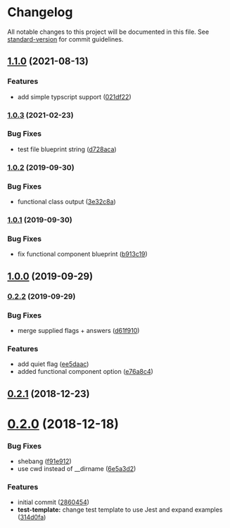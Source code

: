# Changelog

All notable changes to this project will be documented in this file. See [standard-version](https://github.com/conventional-changelog/standard-version) for commit guidelines.

## [1.1.0](https://github.com/belsrc/vue-gen/compare/v1.0.3...v1.1.0) (2021-08-13)


### Features

* add simple typscript support ([021df22](https://github.com/belsrc/vue-gen/commit/021df22d8833badad228a29ff530fc27dbe92e5e))

### [1.0.3](https://github.com/belsrc/vue-gen/compare/v1.0.2...v1.0.3) (2021-02-23)

### Bug Fixes

- test file blueprint string ([d728aca](https://github.com/belsrc/vue-gen/commit/d728acaac91acef0f67c20e1eb7b0b937d19097c))

### [1.0.2](https://github.com/belsrc/vue-gen/compare/v1.0.1...v1.0.2) (2019-09-30)

### Bug Fixes

- functional class output ([3e32c8a](https://github.com/belsrc/vue-gen/commit/3e32c8a))

### [1.0.1](https://github.com/belsrc/vue-gen/compare/v1.0.0...v1.0.1) (2019-09-30)

### Bug Fixes

- fix functional component blueprint ([b913c19](https://github.com/belsrc/vue-gen/commit/b913c19))

## [1.0.0](https://github.com/belsrc/vue-gen/compare/v0.2.2...v1.0.0) (2019-09-29)

### [0.2.2](https://github.com/belsrc/vue-gen/compare/v0.2.1...v0.2.2) (2019-09-29)

### Bug Fixes

- merge supplied flags + answers ([d61f910](https://github.com/belsrc/vue-gen/commit/d61f910))

### Features

- add quiet flag ([ee5daac](https://github.com/belsrc/vue-gen/commit/ee5daac))
- added functional component option ([e76a8c4](https://github.com/belsrc/vue-gen/commit/e76a8c4))

## [0.2.1](https://github.com/belsrc/vue-gen/compare/v0.2.0...v0.2.1) (2018-12-23)

# [0.2.0](https://github.com/belsrc/vue-gen/compare/2860454...v0.2.0) (2018-12-18)

### Bug Fixes

- shebang ([f91e912](https://github.com/belsrc/vue-gen/commit/f91e912))
- use cwd instead of \_\_dirname ([6e5a3d2](https://github.com/belsrc/vue-gen/commit/6e5a3d2))

### Features

- initial commit ([2860454](https://github.com/belsrc/vue-gen/commit/2860454))
- **test-template:** change test template to use Jest and expand examples ([314d0fa](https://github.com/belsrc/vue-gen/commit/314d0fa))
